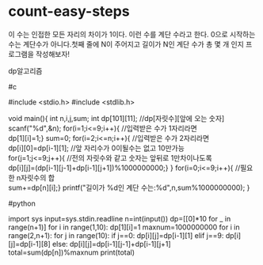 # count-easy-steps
이 수는 인접한 모든 자리의 차이가 1이다. 이런 수를 계단 수라고 한다. 0으로 시작하는 수는 계단수가 아니다.첫째 줄에 N이 주어지고 길이가 N인 계단 수가 총 몇 개 인지 프로그램을 작성해보자! 

dp알고리즘 

#c


#include <stdio.h>
#include <stdlib.h> 


void main(){
	int n,i,j,sum;
	int dp[101][11]; //dp[자릿수][앞에 오는 숫자]  
	scanf("%d",&n);
	for(i=1;i<=9;i++){ //입력받은 수가 1자리라면  
		dp[1][i]=1;}
	sum=0;
	for(i=2;i<=n;i++){ //입력받은 수가 2자리라면  
		dp[i][0]=dp[i-1][1]; //앞 자리수가 0이될수는 없고 10만가능  
		for(j=1;j<=9;j++){ //전의 자릿수와 같고 숫자는 앞뒤로 1만차이나도록  
			dp[i][j]=(dp[i-1][j-1]+dp[i-1][j+1])%1000000000;} }
	for(i=0;i<=9;i++){ //필요한 n자릿수의 합  
		sum+=dp[n][i];}
	printf("길이가 %d인 계단 수는:%d",n,sum%1000000000);  }
 
#python


import sys
input=sys.stdin.readline
n=int(input())
dp=[[0]*10 for _ in range(n+1)]
for i in range(1,10):
  dp[1][i]=1
maxnum=1000000000
for i in range(2,n+1):
  for j in range(10):
    if j==0:
      dp[i][j]=dp[i-1][1]
    elif j==9:
      dp[i][j]=dp[i-1][8]
    else:
      dp[i][j]=dp[i-1][j-1]+dp[i-1][j+1]
total=sum(dp[n])%maxnum
print(total)
